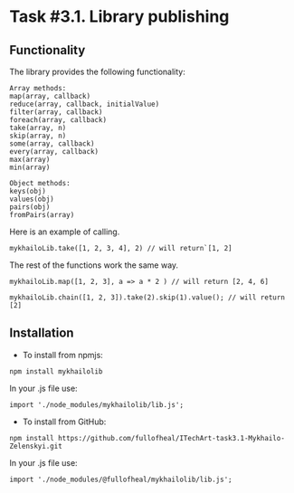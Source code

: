 # Task #3.1. Library publishing

## Functionality
The library provides the following functionality:

```
Array methods:
map(array, callback)
reduce(array, callback, initialValue)
filter(array, callback)
foreach(array, callback)
take(array, n)
skip(array, n)
some(array, callback)
every(array, callback)
max(array)
min(array)

Object methods:
keys(obj)
values(obj)
pairs(obj)
fromPairs(array)
```
Here is an example of calling.
```
mykhailoLib.take([1, 2, 3, 4], 2) // will return`[1, 2]
```
The rest of the functions work the same way.
```
mykhailoLib.map([1, 2, 3], a => a * 2 ) // will return [2, 4, 6]
```
```
mykhailoLib.chain([1, 2, 3]).take(2).skip(1).value(); // will return [2]
```

## Installation

- To install from npmjs:
```
npm install mykhailolib
```
In your .js file use:
```
import './node_modules/mykhailolib/lib.js';
```
- To install from GitHub:
```
npm install https://github.com/fullofheal/ITechArt-task3.1-Mykhailo-Zelenskyi.git
```
In your .js file use:
```
import './node_modules/@fullofheal/mykhailolib/lib.js';
```


